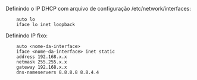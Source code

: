 Definindo o IP DHCP com arquivo de configuração /etc/network/interfaces:

		auto lo
		iface lo inet loopback

Definindo IP fixo:

		auto <nome-da-interface>
		iface <nome-da-interface> inet static
		address 192.168.x.x
		netmask 255.255.x.x
		gateway 192.168.x.x
        dns-nameservers 8.8.8.8 8.8.4.4